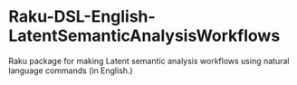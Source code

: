 # Raku-DSL-English-LatentSemanticAnalysisWorkflows
Raku package for making Latent semantic analysis workflows using natural language commands (in English.)
